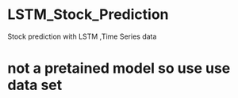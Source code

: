 # LSTM_Stock_Prediction
Stock prediction with LSTM ,Time Series data 
# not a pretained model so use use data set
